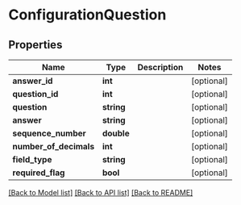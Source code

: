 # ConfigurationQuestion

## Properties
Name | Type | Description | Notes
------------ | ------------- | ------------- | -------------
**answer_id** | **int** |  | [optional] 
**question_id** | **int** |  | [optional] 
**question** | **string** |  | [optional] 
**answer** | **string** |  | [optional] 
**sequence_number** | **double** |  | [optional] 
**number_of_decimals** | **int** |  | [optional] 
**field_type** | **string** |  | [optional] 
**required_flag** | **bool** |  | [optional] 

[[Back to Model list]](../README.md#documentation-for-models) [[Back to API list]](../README.md#documentation-for-api-endpoints) [[Back to README]](../README.md)


